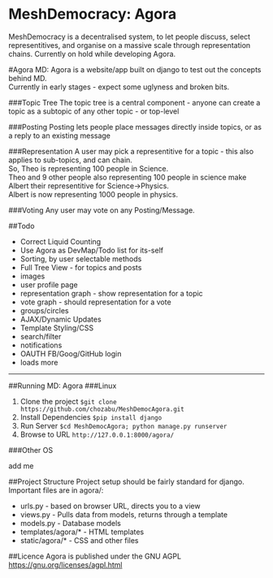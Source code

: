 MeshDemocracy: Agora
==============================
MeshDemocracy is a decentralised system, to let people discuss, select representitives, and organise on a massive scale through representation chains. Currently on hold while developing Agora.

#Agora
MD: Agora is a website/app built on django to test out the  concepts behind MD.  
Currently in early stages - expect some uglyness and broken bits.

###Topic Tree
The topic tree is a central component - anyone can create a topic as a subtopic of any other topic - or top-level

###Posting
Posting lets people place messages directly inside topics, or as a reply to an existing message

###Representation
A user may pick a representitive for a topic - this also applies to sub-topics, and can chain.  
So, Theo is representing 100 people in Science.  
Theo and 9 other people also representing 100 people in science make Albert their representitive for Science->Physics.  
Albert is now representing 1000 people in physics.

###Voting
Any user may vote on any Posting/Message.

##Todo
- Correct Liquid Counting
- Use Agora as DevMap/Todo list for its-self
- Sorting, by user selectable methods
- Full Tree View - for topics and posts
- images
- user profile page
- representation graph - show representation for a topic
- vote graph - should representation for a vote
- groups/circles
- AJAX/Dynamic Updates
- Template Styling/CSS
- search/filter
- notifications
- OAUTH FB/Goog/GitHub login
- loads more

----------------------------
##Running MD: Agora
###Linux

1. Clone the project ```$git clone https://github.com/chozabu/MeshDemocAgora.git```
1. Install Dependencies ```$pip install django```
1. Run Server ```$cd MeshDemocAgora; python manage.py runserver```
1. Browse to URL ```http://127.0.0.1:8000/agora/```

###Other OS

add me


##Project Structure
Project setup should be fairly standard for django.
Important files are in agora/:  
- urls.py - based on browser URL, directs you to a view
- views.py - Pulls data from models, returns through a template
- models.py - Database models
- templates/agora/* - HTML templates
- static/agora/* - CSS and other files

##Licence
Agora is published under the GNU AGPL  
https://gnu.org/licenses/agpl.html  
